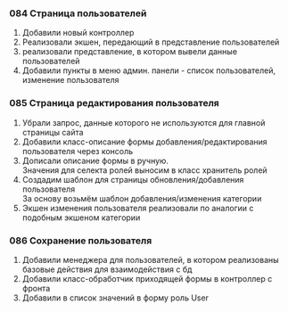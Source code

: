 ### 084 Страница пользователей

1. Добавили новый контроллер
2. Реализовали экшен, передающий в представление пользователей
3. реализовали представление, в котором вывели данные пользователей
4. Добавили пункты в меню админ. панели - список пользователей, изменение пользователя

### 085 Страница редактирования пользователя

1. Убрали запрос, данные которого не используются для главной страницы сайта
2. Добавили класс-описание формы добавления/редактирования пользователя через консоль
3. Дописали описание формы в ручную.  
   Значения для селекта ролей выносим в класс хранитель ролей
4. Создадим шаблон для страницы обновления/добавления пользователя  
   За основу возьмём шаблон добавления/изменения категории
5. Экшен изменения пользователя реализовали по аналогии с подобным экшеном категории

### 086 Сохранение пользователя

1. Добавили менеджера для пользователей, в котором реализованы базовые действия для взаимодействия с бд
2. Добавили класс-обработчик приходящей формы в контроллер с фронта
3. Добавили в список значений в форму роль User


